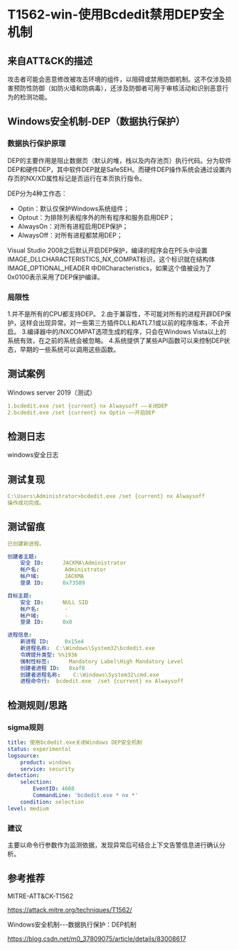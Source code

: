 # T1562-win-使用Bcdedit禁用DEP安全机制

## 来自ATT&CK的描述

攻击者可能会恶意修改被攻击环境的组件，以阻碍或禁用防御机制。这不仅涉及损害预防性防御（如防火墙和防病毒），还涉及防御者可用于审核活动和识别恶意行为的检测功能。

## Windows安全机制-DEP（数据执行保护）

### 数据执行保护原理

DEP的主要作用是阻止数据页（默认的堆，栈以及内存池页）执行代码。分为软件DEP和硬件DEP，其中软件DEP就是SafeSEH。而硬件DEP操作系统会通过设置内存页的NX/XD属性标记是否运行在本页执行指令。

DEP分为4种工作态：

- Optin：默认仅保护Windows系统组件；
- Optout：为排除列表程序外的所有程序和服务启用DEP；
- AlwaysOn：对所有进程启用DEP保护；
- AlwaysOff：对所有进程都禁用DEP；

Visual Studio 2008之后默认开启DEP保护，编译的程序会在PE头中设置 IMAGE_DLLCHARACTERISTICS_NX_COMPAT标识，这个标识就在结构体IMAGE_OPTIONAL_HEADER 中DllCharacteristics，如果这个值被设为了0x0100表示采用了DEP保护编译。

### 局限性

1.并不是所有的CPU都支持DEP。
2.由于兼容性，不可能对所有的进程开辟DEP保护，这样会出现异常。对一些第三方插件DLL和ATL7.1或以前的程序版本，不会开启。
3.编译器中的/NXCOMPAT选项生成的程序，只会在Windows Vista以上的系统有效，在之前的系统会被忽略。
4.系统提供了某些API函数可以来控制DEP状态，早期的一些系统可以调用这些函数。


## 测试案例

Windows server 2019（测试）

```yml
1.bcdedit.exe /set {current} nx Alwaysoff ——关闭DEP
2.bcdedit.exe /set {current} nx Optin ——开启DEP
```

## 检测日志

windows安全日志

## 测试复现

```yml
C:\Users\Administrator>bcdedit.exe /set {current} nx Alwaysoff
操作成功完成。
```

## 测试留痕

```yml
已创建新进程。

创建者主题:
	安全 ID:		JACKMA\Administrator
	帐户名:		Administrator
	帐户域:		JACKMA
	登录 ID:		0x73509

目标主题:
	安全 ID:		NULL SID
	帐户名:		-
	帐户域:		-
	登录 ID:		0x0

进程信息:
	新进程 ID:		0x15e4
	新进程名称:	C:\Windows\System32\bcdedit.exe
	令牌提升类型:	%%1936
	强制性标签:		Mandatory Label\High Mandatory Level
	创建者进程 ID:	0xaf0
	创建者进程名称:	C:\Windows\System32\cmd.exe
	进程命令行:	bcdedit.exe  /set {current} nx Alwaysoff
```

## 检测规则/思路

### sigma规则

```yml
title: 使用bcdedit.exe关闭Windows DEP安全机制
status: experimental
logsource:
​    product: windows
​    service: security
detection:
​    selection:
​        EventID: 4688
​        CommandLine: 'bcdedit.exe * nx *'
​    condition: selection
level: medium
```

### 建议

主要以命令行参数作为监测依据，发现异常后可结合上下文告警信息进行确认分析。

## 参考推荐

MITRE-ATT&CK-T1562

<https://attack.mitre.org/techniques/T1562/>

Windows安全机制---数据执行保护：DEP机制

<https://blog.csdn.net/m0_37809075/article/details/83008617>
